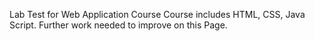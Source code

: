 Lab Test for Web Application Course
Course includes HTML, CSS, Java Script.
Further work needed to improve on this Page.
